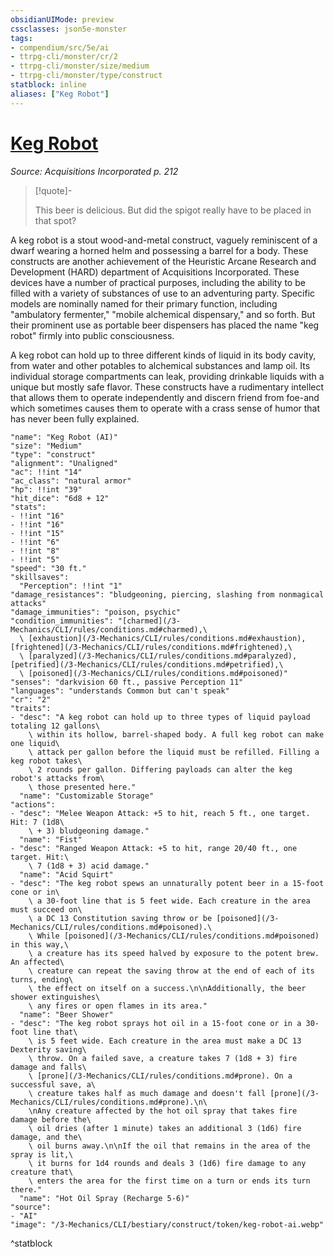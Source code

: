 ```yaml
---
obsidianUIMode: preview
cssclasses: json5e-monster
tags:
- compendium/src/5e/ai
- ttrpg-cli/monster/cr/2
- ttrpg-cli/monster/size/medium
- ttrpg-cli/monster/type/construct
statblock: inline
aliases: ["Keg Robot"]
---
```

# [Keg Robot](3-Mechanics\CLI\bestiary\construct/keg-robot-ai.md)
*Source: Acquisitions Incorporated p. 212*  

> [!quote]-  
> 
> This beer is delicious. But did the spigot really have to be placed in that spot?

A keg robot is a stout wood-and-metal construct, vaguely reminiscent of a dwarf wearing a horned helm and possessing a barrel for a body. These constructs are another achievement of the Heuristic Arcane Research and Development (HARD) department of Acquisitions Incorporated. These devices have a number of practical purposes, including the ability to be filled with a variety of substances of use to an adventuring party. Specific models are nominally named for their primary function, including "ambulatory fermenter," "mobile alchemical dispensary," and so forth. But their prominent use as portable beer dispensers has placed the name "keg robot" firmly into public consciousness.

A keg robot can hold up to three different kinds of liquid in its body cavity, from water and other potables to alchemical substances and lamp oil. Its individual storage compartments can leak, providing drinkable liquids with a unique but mostly safe flavor. These constructs have a rudimentary intellect that allows them to operate independently and discern friend from foe-and which sometimes causes them to operate with a crass sense of humor that has never been fully explained.

```statblock
"name": "Keg Robot (AI)"
"size": "Medium"
"type": "construct"
"alignment": "Unaligned"
"ac": !!int "14"
"ac_class": "natural armor"
"hp": !!int "39"
"hit_dice": "6d8 + 12"
"stats":
- !!int "16"
- !!int "16"
- !!int "15"
- !!int "6"
- !!int "8"
- !!int "5"
"speed": "30 ft."
"skillsaves":
  "Perception": !!int "1"
"damage_resistances": "bludgeoning, piercing, slashing from nonmagical attacks"
"damage_immunities": "poison, psychic"
"condition_immunities": "[charmed](/3-Mechanics/CLI/rules/conditions.md#charmed),\
  \ [exhaustion](/3-Mechanics/CLI/rules/conditions.md#exhaustion), [frightened](/3-Mechanics/CLI/rules/conditions.md#frightened),\
  \ [paralyzed](/3-Mechanics/CLI/rules/conditions.md#paralyzed), [petrified](/3-Mechanics/CLI/rules/conditions.md#petrified),\
  \ [poisoned](/3-Mechanics/CLI/rules/conditions.md#poisoned)"
"senses": "darkvision 60 ft., passive Perception 11"
"languages": "understands Common but can't speak"
"cr": "2"
"traits":
- "desc": "A keg robot can hold up to three types of liquid payload totaling 12 gallons\
    \ within its hollow, barrel-shaped body. A full keg robot can make one liquid\
    \ attack per gallon before the liquid must be refilled. Filling a keg robot takes\
    \ 2 rounds per gallon. Differing payloads can alter the keg robot's attacks from\
    \ those presented here."
  "name": "Customizable Storage"
"actions":
- "desc": "Melee Weapon Attack: +5 to hit, reach 5 ft., one target. Hit: 7 (1d8\
    \ + 3) bludgeoning damage."
  "name": "Fist"
- "desc": "Ranged Weapon Attack: +5 to hit, range 20/40 ft., one target. Hit:\
    \ 7 (1d8 + 3) acid damage."
  "name": "Acid Squirt"
- "desc": "The keg robot spews an unnaturally potent beer in a 15-foot cone or in\
    \ a 30-foot line that is 5 feet wide. Each creature in the area must succeed on\
    \ a DC 13 Constitution saving throw or be [poisoned](/3-Mechanics/CLI/rules/conditions.md#poisoned).\
    \ While [poisoned](/3-Mechanics/CLI/rules/conditions.md#poisoned) in this way,\
    \ a creature has its speed halved by exposure to the potent brew. An affected\
    \ creature can repeat the saving throw at the end of each of its turns, ending\
    \ the effect on itself on a success.\n\nAdditionally, the beer shower extinguishes\
    \ any fires or open flames in its area."
  "name": "Beer Shower"
- "desc": "The keg robot sprays hot oil in a 15-foot cone or in a 30-foot line that\
    \ is 5 feet wide. Each creature in the area must make a DC 13 Dexterity saving\
    \ throw. On a failed save, a creature takes 7 (1d8 + 3) fire damage and falls\
    \ [prone](/3-Mechanics/CLI/rules/conditions.md#prone). On a successful save, a\
    \ creature takes half as much damage and doesn't fall [prone](/3-Mechanics/CLI/rules/conditions.md#prone).\n\
    \nAny creature affected by the hot oil spray that takes fire damage before the\
    \ oil dries (after 1 minute) takes an additional 3 (1d6) fire damage, and the\
    \ oil burns away.\n\nIf the oil that remains in the area of the spray is lit,\
    \ it burns for 1d4 rounds and deals 3 (1d6) fire damage to any creature that\
    \ enters the area for the first time on a turn or ends its turn there."
  "name": "Hot Oil Spray (Recharge 5-6)"
"source":
- "AI"
"image": "/3-Mechanics/CLI/bestiary/construct/token/keg-robot-ai.webp"
```
^statblock